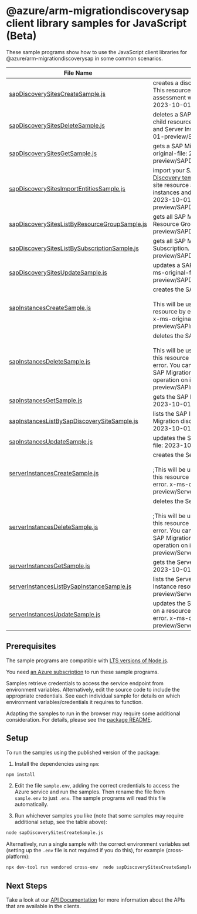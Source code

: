 # @azure/arm-migrationdiscoverysap client library samples for JavaScript (Beta)

These sample programs show how to use the JavaScript client libraries for @azure/arm-migrationdiscoverysap in some common scenarios.

| **File Name**                                                                               | **Description**                                                                                                                                                                                                                                                                                                                                               |
| ------------------------------------------------------------------------------------------- | ------------------------------------------------------------------------------------------------------------------------------------------------------------------------------------------------------------------------------------------------------------------------------------------------------------------------------------------------------------- |
| [sapDiscoverySitesCreateSample.js][sapdiscoverysitescreatesample]                           | creates a discovery site resource for SAP Migration. This resource will be used to run system discovery and assessment with Azure Migrate. x-ms-original-file: 2023-10-01-preview/SAPDiscoverySites_Create.json                                                                                                                                               |
| [sapDiscoverySitesDeleteSample.js][sapdiscoverysitesdeletesample]                           | deletes a SAP Migration discovery site resource and its child resources, that is the associated SAP Instances and Server Instances. x-ms-original-file: 2023-10-01-preview/SAPDiscoverySites_Delete.json                                                                                                                                                      |
| [sapDiscoverySitesGetSample.js][sapdiscoverysitesgetsample]                                 | gets a SAP Migration discovery site resource. x-ms-original-file: 2023-10-01-preview/SAPDiscoverySites_Get.json                                                                                                                                                                                                                                               |
| [sapDiscoverySitesImportEntitiesSample.js][sapdiscoverysitesimportentitiessample]           | import your SAP systems' inventory using the [Discovery template](https://go.microsoft.com/fwlink/?linkid=2249111) into your SAP Migration discovery site resource and it's child resources, the SAP instances and Server instances. x-ms-original-file: 2023-10-01-preview/SAPDiscoverySites_ImportEntities.json                                             |
| [sapDiscoverySitesListByResourceGroupSample.js][sapdiscoverysiteslistbyresourcegroupsample] | gets all SAP Migration discovery site resources in a Resource Group. x-ms-original-file: 2023-10-01-preview/SAPDiscoverySites_ListByResourceGroup.json                                                                                                                                                                                                        |
| [sapDiscoverySitesListBySubscriptionSample.js][sapdiscoverysiteslistbysubscriptionsample]   | gets all SAP Migration discovery site resources in a Subscription. x-ms-original-file: 2023-10-01-preview/SAPDiscoverySites_ListBySubscription.json                                                                                                                                                                                                           |
| [sapDiscoverySitesUpdateSample.js][sapdiscoverysitesupdatesample]                           | updates a SAP Migration discovery site resource. x-ms-original-file: 2023-10-01-preview/SAPDiscoverySites_Update.json                                                                                                                                                                                                                                         |
| [sapInstancesCreateSample.js][sapinstancescreatesample]                                     | creates the SAP Instance resource. <br><br>This will be used by service only. PUT operation on this resource by end user will return a Bad Request error. x-ms-original-file: 2023-10-01-preview/SAPInstances_Create.json                                                                                                                                     |
| [sapInstancesDeleteSample.js][sapinstancesdeletesample]                                     | deletes the SAP Instance resource. <br><br>This will be used by service only. Delete operation on this resource by end user will return a Bad Request error. You can delete the parent resource, which is the SAP Migration discovery site resource, using the delete operation on it. x-ms-original-file: 2023-10-01-preview/SAPInstances_Delete.json        |
| [sapInstancesGetSample.js][sapinstancesgetsample]                                           | gets the SAP Instance resource. x-ms-original-file: 2023-10-01-preview/SAPInstances_Get.json                                                                                                                                                                                                                                                                  |
| [sapInstancesListBySapDiscoverySiteSample.js][sapinstanceslistbysapdiscoverysitesample]     | lists the SAP Instance resources for the given SAP Migration discovery site resource. x-ms-original-file: 2023-10-01-preview/SAPInstances_List.json                                                                                                                                                                                                           |
| [sapInstancesUpdateSample.js][sapinstancesupdatesample]                                     | updates the SAP Instance resource. x-ms-original-file: 2023-10-01-preview/SAPInstances_Update.json                                                                                                                                                                                                                                                            |
| [serverInstancesCreateSample.js][serverinstancescreatesample]                               | creates the Server Instance resource. <br><br>;This will be used by service only. PUT operation on this resource by end user will return a Bad Request error. x-ms-original-file: 2023-10-01-preview/ServerInstances_Create.json                                                                                                                              |
| [serverInstancesDeleteSample.js][serverinstancesdeletesample]                               | deletes the Server Instance resource. <br><br>;This will be used by service only. Delete operation on this resource by end user will return a Bad Request error. You can delete the parent resource, which is the SAP Migration discovery site resource, using the delete operation on it. x-ms-original-file: 2023-10-01-preview/ServerInstances_Delete.json |
| [serverInstancesGetSample.js][serverinstancesgetsample]                                     | gets the Server Instance resource. x-ms-original-file: 2023-10-01-preview/ServerInstances_Get.json                                                                                                                                                                                                                                                            |
| [serverInstancesListBySapInstanceSample.js][serverinstanceslistbysapinstancesample]         | lists the Server Instance resources for the given SAP Instance resource. x-ms-original-file: 2023-10-01-preview/ServerInstances_List.json                                                                                                                                                                                                                     |
| [serverInstancesUpdateSample.js][serverinstancesupdatesample]                               | updates the Server Instance resource. This operation on a resource by end user will return a Bad Request error. x-ms-original-file: 2023-10-01-preview/ServerInstances_Update.json                                                                                                                                                                            |

## Prerequisites

The sample programs are compatible with [LTS versions of Node.js](https://github.com/nodejs/release#release-schedule).

You need [an Azure subscription][freesub] to run these sample programs.

Samples retrieve credentials to access the service endpoint from environment variables. Alternatively, edit the source code to include the appropriate credentials. See each individual sample for details on which environment variables/credentials it requires to function.

Adapting the samples to run in the browser may require some additional consideration. For details, please see the [package README][package].

## Setup

To run the samples using the published version of the package:

1. Install the dependencies using `npm`:

```bash
npm install
```

2. Edit the file `sample.env`, adding the correct credentials to access the Azure service and run the samples. Then rename the file from `sample.env` to just `.env`. The sample programs will read this file automatically.

3. Run whichever samples you like (note that some samples may require additional setup, see the table above):

```bash
node sapDiscoverySitesCreateSample.js
```

Alternatively, run a single sample with the correct environment variables set (setting up the `.env` file is not required if you do this), for example (cross-platform):

```bash
npx dev-tool run vendored cross-env  node sapDiscoverySitesCreateSample.js
```

## Next Steps

Take a look at our [API Documentation][apiref] for more information about the APIs that are available in the clients.

[sapdiscoverysitescreatesample]: https://github.com/Azure/azure-sdk-for-js/blob/main/sdk/migrationdiscovery/arm-migrationdiscoverysap/samples/v1-beta/javascript/sapDiscoverySitesCreateSample.js
[sapdiscoverysitesdeletesample]: https://github.com/Azure/azure-sdk-for-js/blob/main/sdk/migrationdiscovery/arm-migrationdiscoverysap/samples/v1-beta/javascript/sapDiscoverySitesDeleteSample.js
[sapdiscoverysitesgetsample]: https://github.com/Azure/azure-sdk-for-js/blob/main/sdk/migrationdiscovery/arm-migrationdiscoverysap/samples/v1-beta/javascript/sapDiscoverySitesGetSample.js
[sapdiscoverysitesimportentitiessample]: https://github.com/Azure/azure-sdk-for-js/blob/main/sdk/migrationdiscovery/arm-migrationdiscoverysap/samples/v1-beta/javascript/sapDiscoverySitesImportEntitiesSample.js
[sapdiscoverysiteslistbyresourcegroupsample]: https://github.com/Azure/azure-sdk-for-js/blob/main/sdk/migrationdiscovery/arm-migrationdiscoverysap/samples/v1-beta/javascript/sapDiscoverySitesListByResourceGroupSample.js
[sapdiscoverysiteslistbysubscriptionsample]: https://github.com/Azure/azure-sdk-for-js/blob/main/sdk/migrationdiscovery/arm-migrationdiscoverysap/samples/v1-beta/javascript/sapDiscoverySitesListBySubscriptionSample.js
[sapdiscoverysitesupdatesample]: https://github.com/Azure/azure-sdk-for-js/blob/main/sdk/migrationdiscovery/arm-migrationdiscoverysap/samples/v1-beta/javascript/sapDiscoverySitesUpdateSample.js
[sapinstancescreatesample]: https://github.com/Azure/azure-sdk-for-js/blob/main/sdk/migrationdiscovery/arm-migrationdiscoverysap/samples/v1-beta/javascript/sapInstancesCreateSample.js
[sapinstancesdeletesample]: https://github.com/Azure/azure-sdk-for-js/blob/main/sdk/migrationdiscovery/arm-migrationdiscoverysap/samples/v1-beta/javascript/sapInstancesDeleteSample.js
[sapinstancesgetsample]: https://github.com/Azure/azure-sdk-for-js/blob/main/sdk/migrationdiscovery/arm-migrationdiscoverysap/samples/v1-beta/javascript/sapInstancesGetSample.js
[sapinstanceslistbysapdiscoverysitesample]: https://github.com/Azure/azure-sdk-for-js/blob/main/sdk/migrationdiscovery/arm-migrationdiscoverysap/samples/v1-beta/javascript/sapInstancesListBySapDiscoverySiteSample.js
[sapinstancesupdatesample]: https://github.com/Azure/azure-sdk-for-js/blob/main/sdk/migrationdiscovery/arm-migrationdiscoverysap/samples/v1-beta/javascript/sapInstancesUpdateSample.js
[serverinstancescreatesample]: https://github.com/Azure/azure-sdk-for-js/blob/main/sdk/migrationdiscovery/arm-migrationdiscoverysap/samples/v1-beta/javascript/serverInstancesCreateSample.js
[serverinstancesdeletesample]: https://github.com/Azure/azure-sdk-for-js/blob/main/sdk/migrationdiscovery/arm-migrationdiscoverysap/samples/v1-beta/javascript/serverInstancesDeleteSample.js
[serverinstancesgetsample]: https://github.com/Azure/azure-sdk-for-js/blob/main/sdk/migrationdiscovery/arm-migrationdiscoverysap/samples/v1-beta/javascript/serverInstancesGetSample.js
[serverinstanceslistbysapinstancesample]: https://github.com/Azure/azure-sdk-for-js/blob/main/sdk/migrationdiscovery/arm-migrationdiscoverysap/samples/v1-beta/javascript/serverInstancesListBySapInstanceSample.js
[serverinstancesupdatesample]: https://github.com/Azure/azure-sdk-for-js/blob/main/sdk/migrationdiscovery/arm-migrationdiscoverysap/samples/v1-beta/javascript/serverInstancesUpdateSample.js
[apiref]: https://learn.microsoft.com/javascript/api/@azure/arm-migrationdiscoverysap?view=azure-node-preview
[freesub]: https://azure.microsoft.com/free/
[package]: https://github.com/Azure/azure-sdk-for-js/tree/main/sdk/migrationdiscovery/arm-migrationdiscoverysap/README.md
